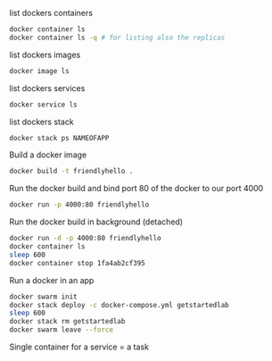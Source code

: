 list dockers containers
```bash
docker container ls
docker container ls -q # for listing also the replicas
```

list dockers images
```bash
docker image ls
```

list dockers services
```bash
docker service ls
```

list dockers stack
```bash
docker stack ps NAMEOFAPP
```






Build a docker image
```bash
docker build -t friendlyhello .
```

Run the docker build and bind port 80 of the docker to our port 4000
```bash
docker run -p 4000:80 friendlyhello
```

Run the docker build in background (detached)
```bash
docker run -d -p 4000:80 friendlyhello
docker container ls
sleep 600
docker container stop 1fa4ab2cf395
```


Run a docker in an app
```bash
docker swarm init
docker stack deploy -c docker-compose.yml getstartedlab
sleep 600
docker stack rm getstartedlab
docker swarm leave --force
```

Single container for a service = a task

